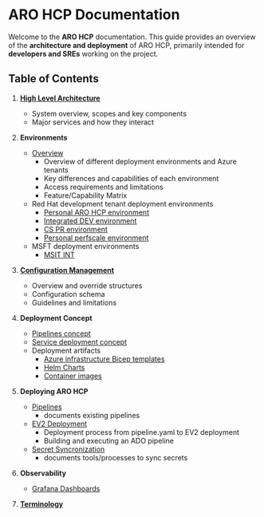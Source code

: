 # ARO HCP Documentation

Welcome to the **ARO HCP** documentation. This guide provides an overview of the **architecture and deployment** of ARO HCP, primarily intended for **developers and SREs** working on the project.

## Table of Contents

1. **[High Level Architecture](high-level-architecture.md)**
   - System overview, scopes and key components
   - Major services and how they interact

2. **Environments**
   - [Overview](environments.md)
     - Overview of different deployment environments and Azure tenants
     - Key differences and capabilities of each environment
     - Access requirements and limitations
     - Feature/Capability Matrix
   - Red Hat development tenant deployment environments
     - [Personal ARO HCP environment](personal-dev.md)
     - [Integrated DEV environment](integrated-dev.md)
     - [CS PR environment](cspr.md)
     - [Personal perfscale environment](perscale-deployment.md)
   - MSFT deployment environments
     - [MSIT INT](msit-int.md)

3. **[Configuration Management](configuration.md)**
   - Overview and override structures
   - Configuration schema
   - Guidelines and limitations

4. **Deployment Concept**
   - [Pipelines concept](pipeline-concept.md)
   - [Service deployment concept](service-deployment-concept.md)
   - Deployment artifacts
     - [Azure infrastructure Bicep templates](bicep.md)
     - [Helm Charts](service-deployment-concept.md#helm-chart)
     - [Container images](images.md)

5. **Deploying ARO HCP**
   - [Pipelines](pipelines.md)
      - documents existing pipelines
   - [EV2 Deployment](ev2-deployment.md)
      - Deployment process from pipeline.yaml to EV2 deployment
      - Building and executing an ADO pipeline
   - [Secret Syncronization](secret-sync.md)
      - documents tools/processes to sync secrets

6. **Observability**
   - [Grafana Dashboards](grafana-dashboards.md)

7. **[Terminology](terminology.md)**
